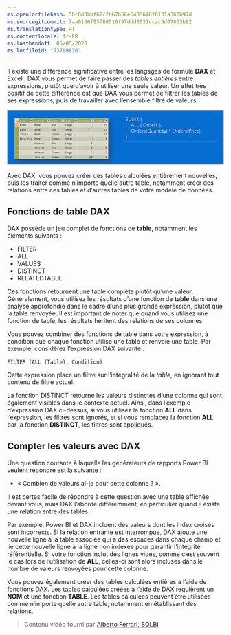 ```yaml
---
ms.openlocfilehash: 5bc0d3bbfb2c2b67b56e6406646f6131a360b97d
ms.sourcegitcommit: 7aa0136f93f88516f97ddd8031ccac5d07863b92
ms.translationtype: HT
ms.contentlocale: fr-FR
ms.lasthandoff: 05/05/2020
ms.locfileid: "73799836"
---
```

Il existe une différence significative entre les langages de formule **DAX** et Excel : DAX vous permet de faire passer des *tables entières* entre expressions, plutôt que d’avoir à utiliser une seule valeur. Un effet très positif de cette différence est que DAX vous permet de filtrer les tables de ses expressions, puis de travailler avec l’ensemble filtré de valeurs.

![](media/7-6-dax-tables-and-filtering/dax-tables-filtering_1.png)

Avec DAX, vous pouvez créer des tables calculées entièrement nouvelles, puis les traiter comme n’importe quelle autre table, notamment créer des relations entre ces tables et d’autres tables de votre modèle de données.

## <a name="dax-table-functions"></a>Fonctions de table DAX
DAX possède un jeu complet de fonctions de **table**, notamment les éléments suivants :

* FILTER
* ALL
* VALUES
* DISTINCT
* RELATEDTABLE

Ces fonctions retournent une table complète plutôt qu’une valeur. Généralement, vous utilisez les résultats d’une fonction de **table** dans une analyse approfondie dans le cadre d’une plus grande expression, plutôt que la table renvoyée. Il est important de noter que quand vous utilisez une fonction de table, les résultats héritent des relations de ses colonnes.

Vous pouvez combiner des fonctions de table dans votre expression, à condition que chaque fonction utilise une table et renvoie une table. Par exemple, considérez l’expression DAX suivante :

    FILTER (ALL (Table), Condition)

Cette expression place un filtre sur l’intégralité de la *table*, en ignorant tout contenu de filtre actuel.

La fonction DISTINCT retourne les valeurs distinctes d’une colonne qui sont également visibles dans le contexte actuel. Ainsi, dans l’exemple d’expression DAX ci-dessus, si vous utilisez la fonction **ALL** dans l’expression, les filtres sont ignorés, et si vous remplacez la fonction **ALL** par la fonction **DISTINCT**, les filtres sont appliqués.

## <a name="counting-values-with-dax"></a>Compter les valeurs avec DAX
Une question courante à laquelle les générateurs de rapports Power BI veulent répondre est la suivante :

* « Combien de valeurs ai-je pour cette colonne ? ».

Il est certes facile de répondre à cette question avec une table affichée devant vous, mais DAX l’aborde différemment, en particulier quand il existe une relation entre des tables.

Par exemple, Power BI et DAX incluent des valeurs dont les index croisés sont incorrects. Si la relation entrante est interrompue, DAX ajoute une nouvelle ligne à la table associée qui a des espaces dans chaque champ et lie cette nouvelle ligne à la ligne non indexée pour garantir l’intégrité référentielle. Si votre fonction inclut des lignes vides, comme c’est souvent le cas lors de l’utilisation de **ALL**, celles-ci sont alors incluses dans le nombre de valeurs renvoyées pour cette colonne.

Vous pouvez également créer des tables calculées entières à l’aide de fonctions DAX. Les tables calculées créées à l’aide de DAX requièrent un **NOM** et une fonction **TABLE**. Les tables calculées peuvent être utilisées comme n’importe quelle autre table, notamment en établissant des relations.

> Contenu vidéo fourni par [Alberto Ferrari, SQLBI](https://www.sqlbi.com/learning-dax)
> 
> 

